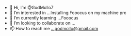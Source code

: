 - 👋 Hi, I’m @GodMollo7
- 👀 I’m interested in ...Installing Fooocus on my machine pro 
- 🌱 I’m currently learning ...Fooocus
- 💞️ I’m looking to collaborate on ...
- 📫 How to reach me ...godmollo@gmail.com

<!---
GodMollo7/GodMollo7 is a ✨ special ✨ repository because its `README.md` (this file) appears on your GitHub profile.
You can click the Preview link to take a look at your changes.
--->
